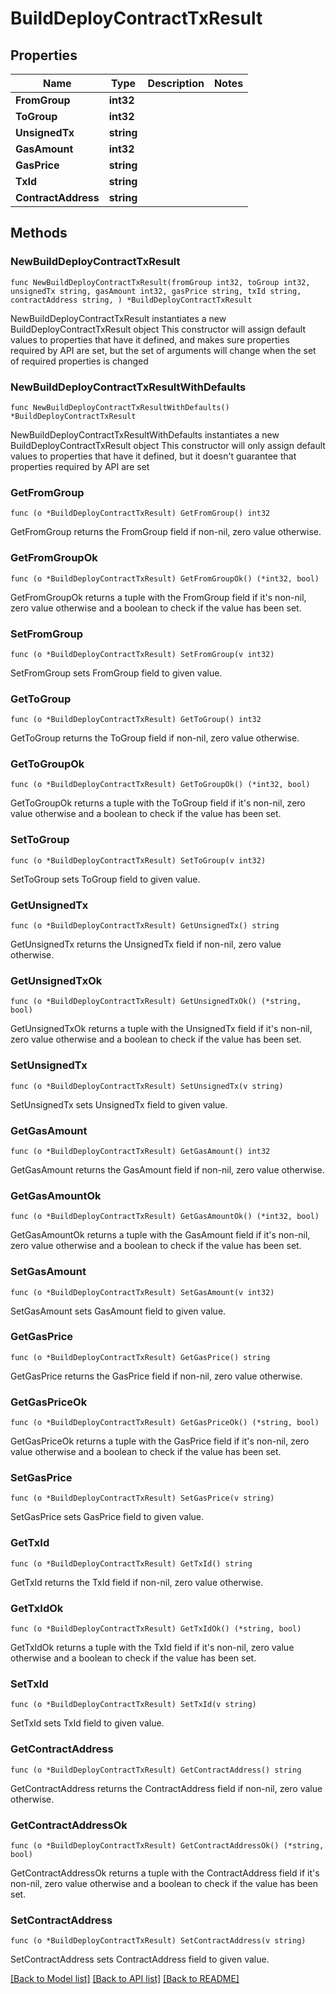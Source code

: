 # BuildDeployContractTxResult

## Properties

Name | Type | Description | Notes
------------ | ------------- | ------------- | -------------
**FromGroup** | **int32** |  | 
**ToGroup** | **int32** |  | 
**UnsignedTx** | **string** |  | 
**GasAmount** | **int32** |  | 
**GasPrice** | **string** |  | 
**TxId** | **string** |  | 
**ContractAddress** | **string** |  | 

## Methods

### NewBuildDeployContractTxResult

`func NewBuildDeployContractTxResult(fromGroup int32, toGroup int32, unsignedTx string, gasAmount int32, gasPrice string, txId string, contractAddress string, ) *BuildDeployContractTxResult`

NewBuildDeployContractTxResult instantiates a new BuildDeployContractTxResult object
This constructor will assign default values to properties that have it defined,
and makes sure properties required by API are set, but the set of arguments
will change when the set of required properties is changed

### NewBuildDeployContractTxResultWithDefaults

`func NewBuildDeployContractTxResultWithDefaults() *BuildDeployContractTxResult`

NewBuildDeployContractTxResultWithDefaults instantiates a new BuildDeployContractTxResult object
This constructor will only assign default values to properties that have it defined,
but it doesn't guarantee that properties required by API are set

### GetFromGroup

`func (o *BuildDeployContractTxResult) GetFromGroup() int32`

GetFromGroup returns the FromGroup field if non-nil, zero value otherwise.

### GetFromGroupOk

`func (o *BuildDeployContractTxResult) GetFromGroupOk() (*int32, bool)`

GetFromGroupOk returns a tuple with the FromGroup field if it's non-nil, zero value otherwise
and a boolean to check if the value has been set.

### SetFromGroup

`func (o *BuildDeployContractTxResult) SetFromGroup(v int32)`

SetFromGroup sets FromGroup field to given value.


### GetToGroup

`func (o *BuildDeployContractTxResult) GetToGroup() int32`

GetToGroup returns the ToGroup field if non-nil, zero value otherwise.

### GetToGroupOk

`func (o *BuildDeployContractTxResult) GetToGroupOk() (*int32, bool)`

GetToGroupOk returns a tuple with the ToGroup field if it's non-nil, zero value otherwise
and a boolean to check if the value has been set.

### SetToGroup

`func (o *BuildDeployContractTxResult) SetToGroup(v int32)`

SetToGroup sets ToGroup field to given value.


### GetUnsignedTx

`func (o *BuildDeployContractTxResult) GetUnsignedTx() string`

GetUnsignedTx returns the UnsignedTx field if non-nil, zero value otherwise.

### GetUnsignedTxOk

`func (o *BuildDeployContractTxResult) GetUnsignedTxOk() (*string, bool)`

GetUnsignedTxOk returns a tuple with the UnsignedTx field if it's non-nil, zero value otherwise
and a boolean to check if the value has been set.

### SetUnsignedTx

`func (o *BuildDeployContractTxResult) SetUnsignedTx(v string)`

SetUnsignedTx sets UnsignedTx field to given value.


### GetGasAmount

`func (o *BuildDeployContractTxResult) GetGasAmount() int32`

GetGasAmount returns the GasAmount field if non-nil, zero value otherwise.

### GetGasAmountOk

`func (o *BuildDeployContractTxResult) GetGasAmountOk() (*int32, bool)`

GetGasAmountOk returns a tuple with the GasAmount field if it's non-nil, zero value otherwise
and a boolean to check if the value has been set.

### SetGasAmount

`func (o *BuildDeployContractTxResult) SetGasAmount(v int32)`

SetGasAmount sets GasAmount field to given value.


### GetGasPrice

`func (o *BuildDeployContractTxResult) GetGasPrice() string`

GetGasPrice returns the GasPrice field if non-nil, zero value otherwise.

### GetGasPriceOk

`func (o *BuildDeployContractTxResult) GetGasPriceOk() (*string, bool)`

GetGasPriceOk returns a tuple with the GasPrice field if it's non-nil, zero value otherwise
and a boolean to check if the value has been set.

### SetGasPrice

`func (o *BuildDeployContractTxResult) SetGasPrice(v string)`

SetGasPrice sets GasPrice field to given value.


### GetTxId

`func (o *BuildDeployContractTxResult) GetTxId() string`

GetTxId returns the TxId field if non-nil, zero value otherwise.

### GetTxIdOk

`func (o *BuildDeployContractTxResult) GetTxIdOk() (*string, bool)`

GetTxIdOk returns a tuple with the TxId field if it's non-nil, zero value otherwise
and a boolean to check if the value has been set.

### SetTxId

`func (o *BuildDeployContractTxResult) SetTxId(v string)`

SetTxId sets TxId field to given value.


### GetContractAddress

`func (o *BuildDeployContractTxResult) GetContractAddress() string`

GetContractAddress returns the ContractAddress field if non-nil, zero value otherwise.

### GetContractAddressOk

`func (o *BuildDeployContractTxResult) GetContractAddressOk() (*string, bool)`

GetContractAddressOk returns a tuple with the ContractAddress field if it's non-nil, zero value otherwise
and a boolean to check if the value has been set.

### SetContractAddress

`func (o *BuildDeployContractTxResult) SetContractAddress(v string)`

SetContractAddress sets ContractAddress field to given value.



[[Back to Model list]](../README.md#documentation-for-models) [[Back to API list]](../README.md#documentation-for-api-endpoints) [[Back to README]](../README.md)


